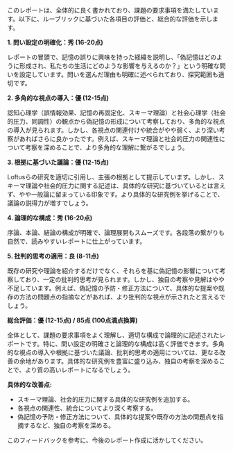このレポートは、全体的に良く書かれており、課題の要求事項を満たしています。以下に、ルーブリックに基づいた各項目の評価と、総合的な評価を示します。

**1. 問い設定の明確化：秀 (16-20点)**

レポートの冒頭で、記憶の誤りに興味を持った経緯を説明し、「偽記憶はどのように形成され、私たちの生活にどのような影響を与えるのか？」という明確な問いを設定しています。問いを選んだ理由も明確に述べられており、探究範囲も適切です。

**2. 多角的な視点の導入：優 (12-15点)**

認知心理学（誤情報効果、記憶の再固定化、スキーマ理論）と社会心理学（社会的圧力、同調性）の観点から偽記憶の形成について考察しており、多角的な視点の導入が見られます。しかし、各視点の関連付けや統合がやや弱く、より深い考察があればさらに良かったです。例えば、スキーマ理論と社会的圧力の関連性について考察を深めることで、より多角的な理解に繋がるでしょう。

**3. 根拠に基づいた議論：優 (12-15点)**

Loftusらの研究を適切に引用し、主張の根拠として提示しています。しかし、スキーマ理論や社会的圧力に関する記述は、具体的な研究に基づいているとは言えず、やや一般論に留まっている印象です。より具体的な研究例を挙げることで、議論の説得力が増すでしょう。

**4. 論理的な構成：秀 (16-20点)**

序論、本論、結論の構成が明確で、論理展開もスムーズです。各段落の繋がりも自然で、読みやすいレポートに仕上がっています。

**5. 批判的思考の適用：良 (8-11点)**

既存の研究や理論を紹介するだけでなく、それらを基に偽記憶の影響について考察しており、一定の批判的思考が見られます。しかし、独自の考察や見解はやや不足しています。例えば、偽記憶の予防・修正方法について、具体的な提案や既存の方法の問題点の指摘などがあれば、より批判的な視点が示されたと言えるでしょう。

**総合評価：優 (12-15点) / 85点 (100点満点換算)**

全体として、課題の要求事項をよく理解し、適切な構成で論理的に記述されたレポートです。特に、問い設定の明確さと論理的な構成は高く評価できます。多角的な視点の導入や根拠に基づいた議論、批判的思考の適用については、更なる改善の余地があります。具体的な研究例を豊富に盛り込み、独自の考察を深めることで、より質の高いレポートになるでしょう。


**具体的な改善点:**

* スキーマ理論、社会的圧力に関する具体的な研究例を追加する。
* 各視点の関連性、統合についてより深く考察する。
* 偽記憶の予防・修正方法について、具体的な提案や既存の方法の問題点を指摘するなど、独自の考察を深める。


このフィードバックを参考に、今後のレポート作成に活かしてください。
